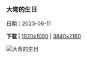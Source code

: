 ### 大弯的生日

日期：2023-06-11

**下载**  |  [1920x1080](https://cn.bing.com/th?id=OHR.BigBendAnniv_ZH-CN3445097868_1920x1080.jpg)  |  [3840x2160](https://cn.bing.com/th?id=OHR.BigBendAnniv_ZH-CN3445097868_UHD.jpg)

![大弯的生日](https://cn.bing.com/th?id=OHR.BigBendAnniv_ZH-CN3445097868_1920x1080.jpg "仙人掌植物，得克萨斯州大弯国家公园，美国 (© Tim Fitzharris/Minden Pictures)")

